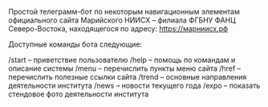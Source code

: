 Простой телеграмм-бот по некоторым навигационным
элементам официального сайта Марийского НИИСХ –
филиала ФГБНУ ФАНЦ Северо-Востока,
находящегося по адресу: https://марниисх.рф

Доступные команды бота следующие:

/start – приветствие пользователю
/help – помощь по командам и описание системы
/menu – перечислить пункты меню сайта
/href – перечислить полезные ссылки сайта
/trend – основные направления деятельности института
/news – новости текущего года
/expo – показать стендовое фото деятельности института